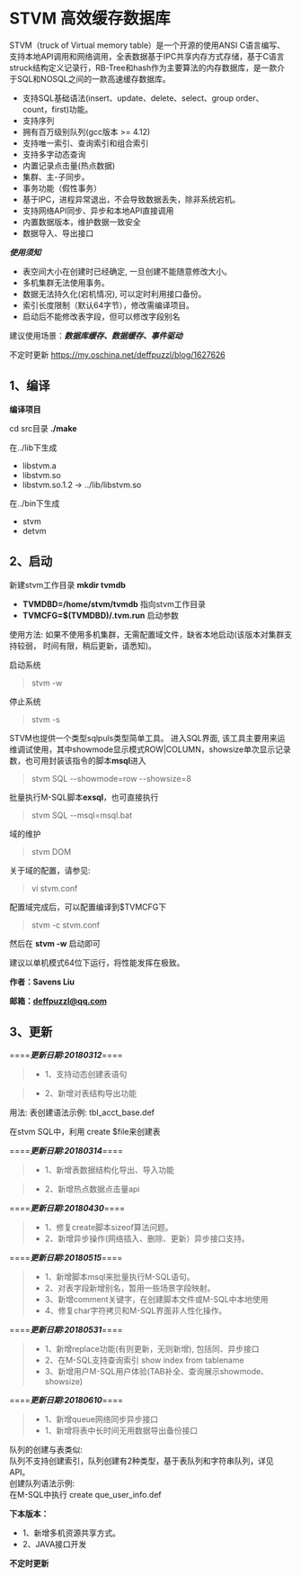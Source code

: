 # STVM 高效缓存数据库

STVM（truck of Virtual memory table）是一个开源的使用ANSI C语言编写、支持本地API调用和网络调用，全表数据基于IPC共享内存方式存储，基于C语言struck结构定义记录行，RB-Tree和hash作为主要算法的内存数据库，是一款介于SQL和NOSQL之间的一款高速缓存数据库。

*   支持SQL基础语法(insert、update、delete、select、group order、count，first)功能。
*   支持序列
*   拥有百万级别队列(gcc版本 >= 4.12)
*   支持唯一索引、查询索引和组合索引
*   支持多字动态查询
*   内置记录点击量(热点数据)
*   集群、主-子同步。
*   事务功能（假性事务）
*   基于IPC，进程异常退出，不会导致数据丢失，除非系统宕机。
*   支持网络API同步、异步和本地API直接调用
*   内置数据版本，维护数据一致安全
*   数据导入、导出接口

***使用须知***
*  表空间大小在创建时已经确定, 一旦创建不能随意修改大小。
*  多机集群无法使用事务。
*  数据无法持久化(宕机情况), 可以定时利用接口备份。
*  索引长度限制（默认64字节），修改需编译项目。
*  启动后不能修改表字段，但可以修改字段别名

建议使用场景：***数据库缓存、数据缓存、事件驱动***

不定时更新 https://my.oschina.net/deffpuzzl/blog/1627626

## 1、编译
**编译项目**

cd src目录 **./make**

在../lib下生成
*    libstvm.a
*    libstvm.so
*    libstvm.so.1.2 -> ../lib/libstvm.so

在../bin下生成
*    stvm
*    detvm

## 2、启动
新建stvm工作目录 **mkdir tvmdb**
* **TVMDBD=/home/stvm/tvmdb** 指向stvm工作目录
* **TVMCFG=$(TVMDBD)/.tvm.run** 启动参数

使用方法:
如果不使用多机集群，无需配置域文件，缺省本地启动(该版本对集群支持较弱， 时间有限，稍后更新，请悉知)。

启动系统
> stvm -w

停止系统
> stvm -s

STVM也提供一个类型sqlpuls类型简单工具。
进入SQL界面, 该工具主要用来运维调试使用，其中showmode显示模式ROW|COLUMN，showsize单次显示记录数，也可用封装该指令的脚本**msql**进入
> stvm SQL  --showmode=row --showsize=8

批量执行M-SQL脚本**exsql**，也可直接执行
>stvm SQL --msql=msql.bat

域的维护
> stvm DOM

关于域的配置，请参见:
> vi stvm.conf

配置域完成后，可以配置编译到$TVMCFG下
> stvm -c stvm.conf

然后在 **stvm -w** 启动即可

建议以单机模式64位下运行，将性能发挥在极致。

**作者：Savens Liu**

**邮箱：deffpuzzl@qq.com**

## 3、更新
====***更新日期:20180312***====

>* 1、支持动态创建表语句

>* 2、新增对表结构导出功能

用法:
表创建语法示例: tbl_acct_base.def

在stvm SQL中，利用 create $file来创建表

====***更新日期:20180314***====

>* 1、新增表数据结构化导出、导入功能

>* 2、新增热点数据点击量api

====***更新日期:20180430***====

>* 1、修复create脚本sizeof算法问题。
>* 2、新增异步操作(网络插入、删除、更新）异步接口支持。

====***更新日期:20180515***====

>* 1、新增脚本msql来批量执行M-SQL语句。
>* 2、对表字段新增别名，暂用一些场景字段映射。
>* 3、新增comment关键字，在创建脚本文件或M-SQL中本地使用
>* 4、修复char字符拷贝和M-SQL界面非人性化操作。

====***更新日期:20180531***====

>* 1、新增replace功能(有则更新，无则新增), 包括同、异步接口
>* 2、在M-SQL支持查询索引 show index from tablename
>* 3、新增用户M-SQL用户体验(TAB补全、查询展示showmode、showsize)

====***更新日期:20180610***====

>* 1、新增queue网络同步异步接口
>* 1、新增将表中长时间无用数据导出备份接口

队列的创建与表类似:  
队列不支持创建索引，队列创建有2种类型，基于表队列和字符串队列，详见API。  
创建队列语法示例:   
在M-SQL中执行 create que_user_info.def


**下本版本：**
* 1、新增多机资源共享方式。
* 2、JAVA接口开发


**不定时更新**
